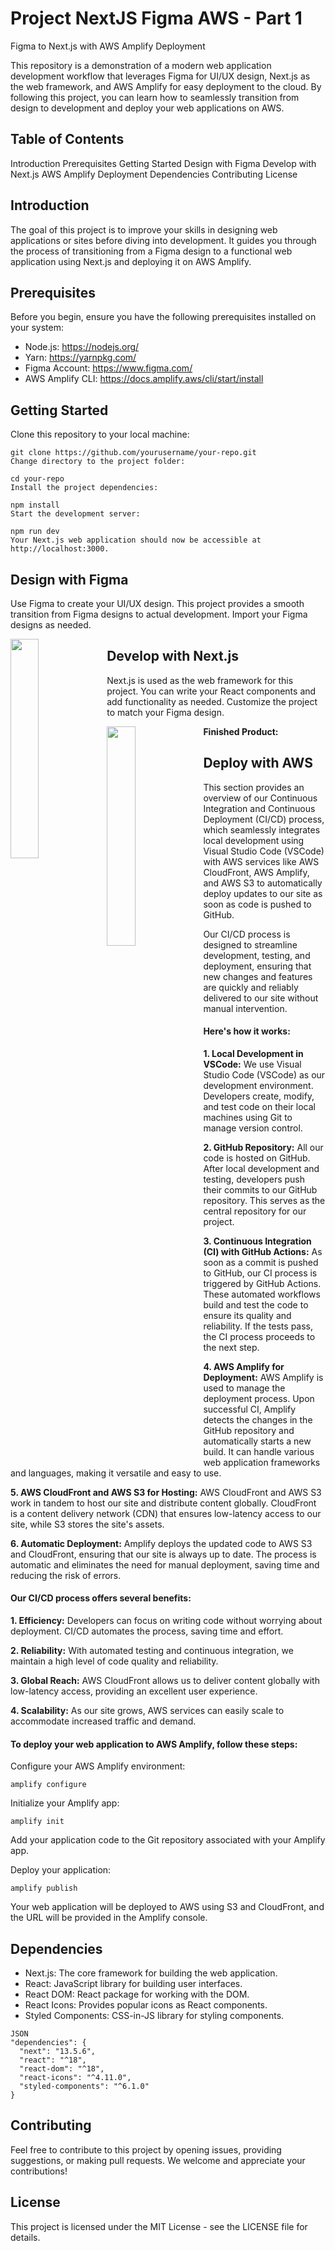 # Project NextJS Figma AWS - Part 1
Figma to Next.js with AWS Amplify Deployment

This repository is a demonstration of a modern web application development workflow that leverages Figma for UI/UX design, Next.js as the web framework, and AWS Amplify for easy deployment to the cloud. By following this project, you can learn how to seamlessly transition from design to development and deploy your web applications on AWS.

## Table of Contents
Introduction
Prerequisites
Getting Started
Design with Figma
Develop with Next.js
AWS Amplify Deployment
Dependencies
Contributing
License
## Introduction
The goal of this project is to improve your skills in designing web applications or sites before diving into development. It guides you through the process of transitioning from a Figma design to a functional web application using Next.js and deploying it on AWS Amplify.

## Prerequisites
Before you begin, ensure you have the following prerequisites installed on your system:

- Node.js: https://nodejs.org/
- Yarn: https://yarnpkg.com/
- Figma Account: https://www.figma.com/
- AWS Amplify CLI: https://docs.amplify.aws/cli/start/install
  
## Getting Started
Clone this repository to your local machine:

```
git clone https://github.com/yourusername/your-repo.git
Change directory to the project folder:
```

```
cd your-repo
Install the project dependencies:
```

```
npm install
Start the development server:
```
```
npm run dev
Your Next.js web application should now be accessible at http://localhost:3000.
```
## Design with Figma
Use Figma to create your UI/UX design. This project provides a smooth transition from Figma designs to actual development. Import your Figma designs as needed.

<img src="https://github.com/GKozlowskiDesign/Project_NextJSFigmaAWS_Part1/assets/82541715/32298a76-2c30-457d-ab3f-5ee2572fa01a" width="30%" align="left" />



## Develop with Next.js
Next.js is used as the web framework for this project. You can write your React components and add functionality as needed. Customize the project to match your Figma design.


**Finished Product:**
<img src="https://github.com/GKozlowskiDesign/Project_NextJSFigmaAWS_Part1/assets/82541715/acbc2d9d-a1e0-4614-b84d-9223acc2064b" width="30%" align="left" />


## Deploy with AWS
This section provides an overview of our Continuous Integration and Continuous Deployment (CI/CD) process, which seamlessly integrates local development using Visual Studio Code (VSCode) with AWS services like AWS CloudFront, AWS Amplify, and AWS S3 to automatically deploy updates to our site as soon as code is pushed to GitHub.

Our CI/CD process is designed to streamline development, testing, and deployment, ensuring that new changes and features are quickly and reliably delivered to our site without manual intervention. 

#### Here's how it works:

**1. Local Development in VSCode:** We use Visual Studio Code (VSCode) as our development environment. Developers create, modify, and test code on their local machines using Git to manage version control.

**2. GitHub Repository:** All our code is hosted on GitHub. After local development and testing, developers push their commits to our GitHub repository. This serves as the central repository for our project.

**3. Continuous Integration (CI) with GitHub Actions:** As soon as a commit is pushed to GitHub, our CI process is triggered by GitHub Actions. These automated workflows build and test the code to ensure its quality and reliability. If the tests pass, the CI process proceeds to the next step.

**4. AWS Amplify for Deployment:** AWS Amplify is used to manage the deployment process. Upon successful CI, Amplify detects the changes in the GitHub repository and automatically starts a new build. It can handle various web application frameworks and languages, making it versatile and easy to use.

**5. AWS CloudFront and AWS S3 for Hosting:** AWS CloudFront and AWS S3 work in tandem to host our site and distribute content globally. CloudFront is a content delivery network (CDN) that ensures low-latency access to our site, while S3 stores the site's assets.

**6. Automatic Deployment:** Amplify deploys the updated code to AWS S3 and CloudFront, ensuring that our site is always up to date. The process is automatic and eliminates the need for manual deployment, saving time and reducing the risk of errors.


#### Our CI/CD process offers several benefits:

**1. Efficiency:** Developers can focus on writing code without worrying about deployment. CI/CD automates the process, saving time and effort.

**2. Reliability:** With automated testing and continuous integration, we maintain a high level of code quality and reliability.

**3. Global Reach:** AWS CloudFront allows us to deliver content globally with low-latency access, providing an excellent user experience.

**4. Scalability:** As our site grows, AWS services can easily scale to accommodate increased traffic and demand.


#### To deploy your web application to AWS Amplify, follow these steps:

Configure your AWS Amplify environment:
```
amplify configure
```

Initialize your Amplify app:

```
amplify init
```

Add your application code to the Git repository associated with your Amplify app.

Deploy your application:
```
amplify publish
```

Your web application will be deployed to AWS using S3 and CloudFront, and the URL will be provided in the Amplify console.

## Dependencies
- Next.js: The core framework for building the web application.
- React: JavaScript library for building user interfaces.
- React DOM: React package for working with the DOM.
- React Icons: Provides popular icons as React components.
- Styled Components: CSS-in-JS library for styling components.

```
JSON
"dependencies": {
  "next": "13.5.6",
  "react": "^18",
  "react-dom": "^18",
  "react-icons": "^4.11.0",
  "styled-components": "^6.1.0"
}
```
## Contributing
Feel free to contribute to this project by opening issues, providing suggestions, or making pull requests. We welcome and appreciate your contributions!

## License
This project is licensed under the MIT License - see the LICENSE file for details.
